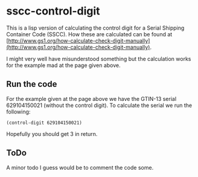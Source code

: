 # sscc-control-digit

This is a lisp version of calculating the control digit for a Serial Shipping Container Code (SSCC). How these are calculated can be found at [http://www.gs1.org/how-calculate-check-digit-manually](http://www.gs1.org/how-calculate-check-digit-manually).

I might very well have misunderstood something but the calculation works for the example mad at the page given above.


## Run the code

For the example given at the page above we have the GTIN-13 serial 629104150021 (without the control digit). To calculate the serial we run the following:

`(control-digit 629104150021)`

Hopefully you should get 3 in return.


## ToDo

A minor todo I guess would be to comment the code some.